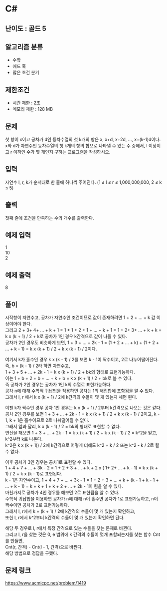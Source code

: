# C#

## 난이도 : 골드 5

## 알고리즘 분류
  - 수학
  - 애드 혹
  - 많은 조건 분기

## 제한조건
  - 시간 제한 : 2초
  - 메모리 제한 : 128 MB

## 문제
첫 항이 x이고 공차가 d인 등차수열의 첫 k개의 항은 x, x+d, x+2d, ..., x+(k-1)d이다. x와 d가 자연수인 등차수열의 첫 k개의 항의 합으로 나타낼 수 있는 수 중에서, l 이상이고 r 이하인 수가 몇 개인지 구하는 프로그램을 작성하시오.<br/>


## 입력
자연수 l, r, k가 순서대로 한 줄에 하나씩 주어진다. (1 ≤ l ≤ r ≤ 1,000,000,000, 2 ≤ k ≤ 5)<br/>


## 출력
첫째 줄에 조건을 만족하는 수의 개수를 출력한다.<br/>


## 예제 입력
1<br/>
10<br/>
2<br/>


## 예제 출력
8<br/>


## 풀이
시작항이 자연수고, 공차가 자연수인 조건이므로 값이 존재하려면 1 + 2 + ... + k 값 이상이어야 한다.<br/>
그리고 2 + 3+ 4+ ... + k + 1 = 1 + 1 + 2 + 1 + ... + k + 1 = 1 + 2+ 3+ ... + k + k = k x (k + 1) / 2 + k로 공차가 1인 경우 k간격으로 값이 나올 수 있다.<br/>
공차가 2인 경우도 비슷하게 보면, 1 + 3 + ... + 2k - 1 = (1 + 2 + ... + k) + (1 + 2 + ... + k - 1) = k x (k + 1) / 2 + k x (k - 1) / 2이다.<br/>


여기서 k가 홀수인 경우 k x (k - 1) / 2를 보면 k - 1이 짝수이고, 2로 나누어떨어진다. 즉, b = (k - 1) / 2라 하면 자연수고,<br/>
1 + 3 + 5 + ... + 2k - 1 = k x (k + 1) / 2 + bk의 형태로 표현가능하다.<br/>
이는 1 + b + 2 + b + ... + k + b = k x (k + 1) / 2 + bk로 볼 수 있다.<br/>
즉 공차가 2인 경우는 공차가 1인 k의 수열로 표현가능하다.<br/>
공차 n에 대해 수학적 귀납법을 적용하면 공차는 1의 해집합에 포함됨을 알 수 있다.<br/>
그래서 l, r 에서 k x (k + 1) / 2에 k간격의 수들이 몇 개 있는지 세면 된다.<br/>


이젠 k가 짝수인 경우 공차 1인 경우는 k x (k + 1) / 2부터 k간격으로 나오는 것은 같다.<br/>
공차 2인 경우를 보면 1 + 3 + ... + 2k - 1 = k x (k + 1) / 2 + k x (k - 1) / 2이고, k - 1, k + 1은 홀수이므로 2로 나눠떨어질 수 없다.<br/>
그래서 앞과 달리, k x (k - 1) / 2 = bk의 형태로 표현할 수 없다.<br/>
연산을 해보면 1 + 3 + ... + 2k - 1 = k x (k + 1) / 2 + k x (k - 1) / 2 = k^2을 얻고, k^2부터 k로 나온다.<br/>
k^2은 k x (k + 1)) / 2에 k간격으로 어떻게 더해도 k^2 + k / 2 또는 k^2 - k / 2로 될 수 없다.<br/>


이후 공차가 3인 경우는 공차1로 표현할 수 있다.<br/>
1 + 4 + 7 + ... + 3k - 2 = 1 + 2 + 3 + ... + k + 2 x ( 1+ 2+ ... + k - 1) = k x (k + 1) / 2 + k x (k - 1)로 표현된다.<br/>
k - 1은 자연수이고, 1 + 4 + 7 + ... + 3k - 1 = 1 + 2 + 3 + ... + k + (k - 1 + k - 1 + ... + k - 1) = k + k + 1 + k + 2 + ... + 2k - 1이 됨을 알 수 있다.<br/>
마찬가지로 공차가 4인 경우를 해보면 2로 표현됨을 알 수 있다.<br/>
수학적 귀납법을 이용하면 공차가 n에 대해 n이 홀수면 공차가 1로 표현가능하고, n이 짝수이면 공차가 2로 표현가능하다.<br/>
그래서 l, r에서 k + (k + 1) / 2에 k간격의 수들이 몇 개 있는지 확인하고,<br/>
또한 l, r에서 k^2부터 k간격의 수들이 몇 개 있는지 확인하면 된다.<br/>


해당 두 경우로 l, r에서 특정 간격으로 있는 수들을 찾는 문제로 바뀐다.<br/>
그리고 l, r을 찾는 것은 0, e 범위에 k 간격의 수들이 몇개 포함되는지를 찾는 함수 Cnt를 만들면,<br/>
Cnt(r, 간격) - Cnt(l - 1, 간격)으로 바뀐다.<br/>
해당 방법으로 정답을 구했다.<br/>


## 문제 링크
https://www.acmicpc.net/problem/1419